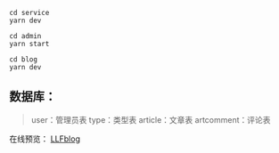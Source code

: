 ```
cd service
yarn dev
```

```
cd admin
yarn start
```

```
cd blog
yarn dev
```

## 数据库：

> user：管理员表
type：类型表
article：文章表
artcomment：评论表

在线预览：
<a target="_blank" href="http://117.78.0.179">LLFblog</a>